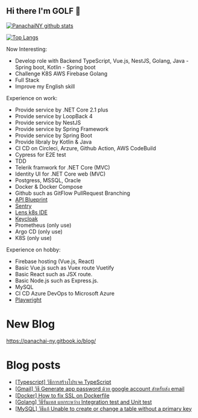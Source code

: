## Hi there I'm GOLF 👋

[![PanachaiNY github stats](https://github-readme-stats.vercel.app/api?username=panachainy&show_icons=true&hide=contribs)](https://github.com/panachainy)

[![Top Langs](https://github-readme-stats.vercel.app/api/top-langs/?username=panachainy&layout=compact)](https://github.com/panachainy)

Now Interesting:

- Develop role with Backend TypeScript, Vue.js, NestJS, Golang, Java - Spring boot, Kotlin - Spring boot
- Challenge K8S AWS Firebase Golang
- Full Stack
- Improve my English skill

Experience on work:

- Provide service by .NET Core 2.1 plus
- Provide service by LoopBack 4
- Provide service by NestJS
- Provide service by Spring Framework
- Provide service by Spring Boot
- Provide libraly by Kotlin & Java
- CI CD on Circleci, Arzure, Github Action, AWS CodeBuild
- Cypress for E2E test
- TDD
- Telerik framwork for .NET Core (MVC)
- Identity UI for .NET Core web (MVC)
- Postgress, MSSQL, Oracle
- Docker & Docker Compose
- Github such as GitFlow PullRequest Branching
- [API Blueprint](https://apiblueprint.org)
- [Sentry](https://sentry.io)
- [Lens k8s IDE](https://k8slens.dev)
- [Keycloak](https://www.keycloak.org)
- Prometheus (only use)
- Argo CD (only use)
- K8S (only use)

Experience on hobby:

- Firebase hosting (Vue.js, React)
- Basic Vue.js such as Vuex route Vuetify
- Basic React such as JSX route.
- Basic Node.js such as Express.js.
- MySQL
- CI CD Azure DevOps to Microsoft Azure
- [Playwright](https://playwright.dev)

# New Blog

https://panachai-ny.gitbook.io/blog/

# Blog posts
<!-- BLOG-POST-LIST:START -->
- [[Typescript] วิธีการสร้างโปรเจค TypeScript](https://panachai-ny.medium.com/how-to-start-typescript-project-5a6336ea4bea?source=rss-a8381aa83da7------2)
- [[Gmail] วิธี Generate app password ด้วย google account สำหรับส่ง email](https://panachai-ny.medium.com/how-generate-password-app-with-google-account-for-send-email-via-gmail-9e7d91f1c59d?source=rss-a8381aa83da7------2)
- [[Docker] How to fix SSL on Dockerfile](https://panachai-ny.medium.com/docker-how-to-fix-ssl-on-dockerfile-2cb4bdf22a25?source=rss-a8381aa83da7------2)
- [[Golang] วิธีรันเทส แยกระหว่าง Integration test and Unit test](https://panachai-ny.medium.com/golang-%E0%B8%A7%E0%B8%B4%E0%B8%98%E0%B8%B5%E0%B8%A3%E0%B8%B1%E0%B8%99%E0%B9%80%E0%B8%97%E0%B8%AA-%E0%B9%81%E0%B8%A2%E0%B8%81%E0%B8%A3%E0%B8%B0%E0%B8%AB%E0%B8%A7%E0%B9%88%E0%B8%B2%E0%B8%87-integration-test-and-unit-test-9ef72c0fcbd3?source=rss-a8381aa83da7------2)
- [[MySQL] วิธีแก้ Unable to create or change a table without a primary key](https://panachai-ny.medium.com/mysql-how-to-fix-mysql-unable-to-create-or-change-a-table-without-a-primary-key-3ea747c3e75b?source=rss-a8381aa83da7------2)
<!-- BLOG-POST-LIST:END -->

<!--
**panachainy/panachainy** is a ✨ _special_ ✨ repository because its `README.md` (this file) appears on your GitHub profile.

Here are some ideas to get you started:

- 🔭 I’m currently working on ...
- 🌱 I’m currently learning ...
- 👯 I’m looking to collaborate on ...
- 🤔 I’m looking for help with ...
- 💬 Ask me about ...
- 📫 How to reach me: ...
- 😄 Pronouns: ...
- ⚡ Fun fact: ...
-->
